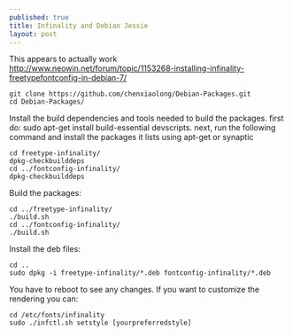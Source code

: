 ```yaml
---
published: true
title: Infinality and Debian Jessie
layout: post
---
```

This appears to actually work  
<http://www.neowin.net/forum/topic/1153268-installing-infinality-freetypefontconfig-in-debian-7/>

    git clone https://github.com/chenxiaolong/Debian-Packages.git
    cd Debian-Packages/

Install the build dependencies and tools needed to build the packages. first do: sudo apt-get install build-essential devscripts. next, run the following command and install the packages it lists using apt-get or synaptic  

    cd freetype-infinality/
    dpkg-checkbuilddeps
    cd ../fontconfig-infinality/
    dpkg-checkbuilddeps

Build the packages:  

    cd ../freetype-infinality/
    ./build.sh
    cd ../fontconfig-infinality/
    ./build.sh

Install the deb files:  

    cd ..
    sudo dpkg -i freetype-infinality/*.deb fontconfig-infinality/*.deb

You have to reboot to see any changes. If you want to customize the rendering you can:

    cd /etc/fonts/infinality
    sudo ./infctl.sh setstyle [yourpreferredstyle]
